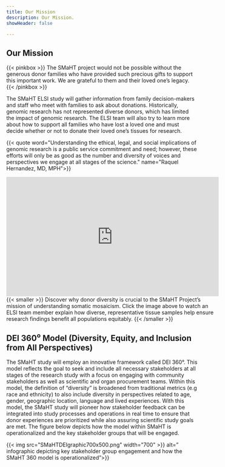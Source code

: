 ```yaml
---
title: Our Mission
description: Our Mission.
showHeader: false

---
```


## Our Mission
{{< pinkbox >}}
The SMaHT project would not be possible without the generous donor families who have provided such precious gifts to support this important work. We are grateful to them and their loved one’s legacy.
{{< /pinkbox >}}

The SMaHT ELSI study will gather information from family decision-makers and staff who meet with families to ask about donations. Historically, genomic research has not represented diverse donors, which has limited the impact of genomic research. The ELSI team will also try to learn more about how to support all families who have lost a loved one and must decide whether or not to donate their loved one’s tissues for research.

{{< quote word="Understanding the ethical, legal, and social implications of genomic research is a public service commitment and need; however, these efforts will only be as good as the number and diversity of voices and perspectives we engage at all stages of the science." name="Raquel Hernandez, MD, MPH">}}

<div style="width: 560px; margin: auto">
<iframe width="560" height="315" src="https://www.youtube.com/embed/BTQxMr3GBDw?si=Jaz_3I-GrxARLW97" title="YouTube video player" frameborder="0" allow="accelerometer; autoplay; clipboard-write; encrypted-media; gyroscope; picture-in-picture; web-share" referrerpolicy="strict-origin-when-cross-origin" allowfullscreen></iframe>
{{< smaller >}}
Discover why donor diversity is crucial to the SMaHT Project’s mission of understanding somatic mosaicism. Click the image above to watch an ELSI team member explain how diverse, representative tissue samples help ensure research findings benefit all populations equitably.
{{< /smaller >}}
</div>

## DEI 360⁰ Model (Diversity, Equity, and Inclusion from All Perspectives)

The SMaHT study will employ an innovative framework called DEI 360°. This model reflects the goal to seek and include all necessary stakeholders at all stages of the research study with a focus on engaging with community stakeholders as well as scientific and organ procurement teams. Within this model, the definition of “diversity” is broadened from traditional metrics (e.g race and ethnicity) to also include diversity in perspectives related to age, gender, geographic location, language and lived experiences. With this model, the SMaHT study will pioneer how stakeholder feedback can be integrated into study processes and operations in real time to ensure that donor experiences are prioritized while also assuring scientific study goals are met. The figure below depicts how the model within SMaHT is operationalized and the key stakeholder groups that will be engaged.

{{< img src="SMaHTDEIgraphic700x500.png" width="700" >}} alt=” infographic depicting key stakeholder group engagement and how the SMaHT 360 model is operationalized”>}}
